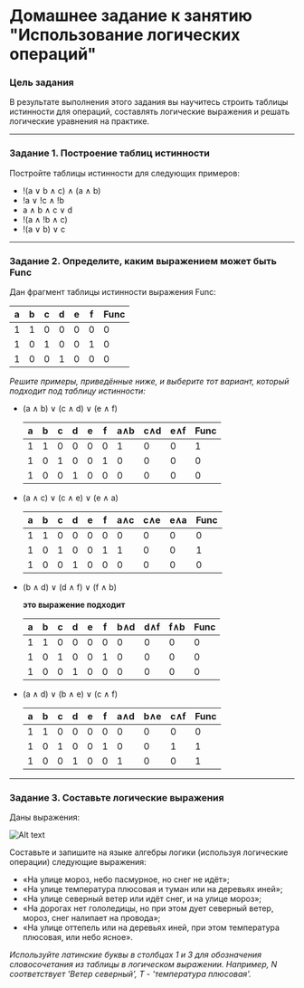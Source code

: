 # Домашнее задание к занятию "Использование логических операций"


### Цель задания
В результате выполнения этого задания вы научитесь строить таблицы истинности для операций, составлять логические выражения и решать логические уравнения на практике.

------

### Задание 1. Построение таблиц истинности

Постройте таблицы истинности для следующих примеров:

- !(a ∨ b ∧ с) ∧ (a ∧ b)
- !a ∨ !c ∧ !b
- a ∧ b ∧ c ∨ d
- !(a ∧ !b ∧ c)
- !(a ∨ b) ∨ c

------

### Задание 2. Определите, каким выражением может быть Func

Дан фрагмент таблицы истинности выражения Func:

a|b |c  |d  |e  |f  |Func
-|- |-  |-  |-  |-  |----
1|1 | 0 | 0 | 0 | 0 | 0
1|0 | 1 | 0 | 0 | 1 | 0
1|0 | 0 | 1 | 0 | 0 | 0

*Решите примеры, приведённые ниже, и выберите тот вариант, который подходит под таблицу истинности:*

- (a ∧ b) ∨ (c ∧ d) ∨ (e ∧ f)

   a|b |c  |d  |e  |f  |a∧b|c∧d|e∧f|Func
   -|- |-  |-  |-  |-  |-  |-  |-  |----
   1|1 | 0 | 0 | 0 | 0 | 1 | 0 | 0 | 1
   1|0 | 1 | 0 | 0 | 1 | 0 | 0 | 0 | 0
   1|0 | 0 | 1 | 0 | 0 | 0 | 0 | 0 | 0

- (a ∧ c) ∨ (c ∧ e) ∨ (e ∧ a)

   a|b |c  |d  |e  |f  |a∧c|c∧e|e∧a|Func
   -|- |-  |-  |-  |-  |-  |-  |-  |----
   1|1 | 0 | 0 | 0 | 0 | 0 | 0 | 0 | 0
   1|0 | 1 | 0 | 0 | 1 | 1 | 0 | 0 | 1
   1|0 | 0 | 1 | 0 | 0 | 0 | 0 | 0 | 0

- (b ∧ d) ∨ (d ∧ f) ∨ (f ∧ b)
   
   __это выражение подходит__
 
   a|b |c  |d  |e  |f  |b∧d|d∧f|f∧b|Func
   -|- |-  |-  |-  |-  |-  |-  |-  |----
   1|1 | 0 | 0 | 0 | 0 | 0 | 0 | 0 | 0
   1|0 | 1 | 0 | 0 | 1 | 0 | 0 | 0 | 0
   1|0 | 0 | 1 | 0 | 0 | 0 | 0 | 0 | 0

- (a ∧ d) ∨ (b ∧ e) ∨ (c ∧ f)

   a|b |c  |d  |e  |f  |a∧d|b∧e|c∧f|Func
   -|- |-  |-  |-  |-  |-  |-  |-  |----
   1|1 | 0 | 0 | 0 | 0 | 0 | 0 | 0 | 0
   1|0 | 1 | 0 | 0 | 1 | 0 | 0 | 1 | 1
   1|0 | 0 | 1 | 0 | 0 | 1 | 0 | 0 | 1 

------
### Задание 3. Составьте логические выражения

Даны выражения:

![Alt text](https://github.com/netology-code/balgo-homeworks/blob/main/2/Example2.png "Optional title")

 
Составьте и запишите на языке алгебры логики (используя логические операции) следующие выражения:
- «На улице мороз, небо пасмурное, но снег не идёт»;
- «На улице температура плюсовая и туман или на деревьях иней»;
- «На улице северный ветер или идёт снег, и на улице мороз»;
- «На дорогах нет гололедицы, но при этом дует северный ветер, мороз, снег налипает на провода»;
- «На улице оттепель или на деревьях иней, при этом температура плюсовая, или небо ясное».

*Используйте латинские буквы в столбцах 1 и 3 для обозначения словосочетания из таблицы в логическом выражении. 
Например, N соответствует 'Ветер северный', T - 'температура плюсовая'.* 

